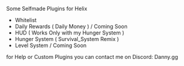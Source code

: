 Some Selfmade Plugins for Helix

- Whitelist 
- Daily Rewards ( Daily Money ) / Coming Soon
- HUD ( Works Only with my Hunger System )
- Hunger System ( Survival_System Remix )
- Level System / Coming Soon



for Help or Custom Plugins you can contact me on Discord: Danny.gg
